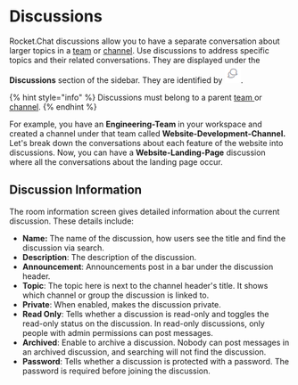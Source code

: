 # Discussions

Rocket.Chat discussions allow you to have a separate conversation about larger topics in a [team](../../../../guides/user-guides/rooms/teams/) or [channel](../channels/). Use discussions to address specific topics and their related conversations. They are displayed under the **Discussions** section of the sidebar. They are identified by  ![](../../../../.gitbook/assets/discussion-icon.png).

{% hint style="info" %}
Discussions must belong to a parent [team ](../../../../guides/user-guides/rooms/teams/)or [channel](../channels/).
{% endhint %}

For example, you have an **Engineering-Team** in your workspace and created a channel under that team called **Website-Development-Channel.** Let's break down the conversations about each feature of the website into discussions. Now, you can have a **Website-Landing-Page** discussion where all the conversations about the landing page occur.

## Discussion Information

The room information screen gives detailed information about the current discussion. These details include:

* **Name:** The name of the discussion, how users see the title and find the discussion via search.
* **Description**: The description of the discussion.
* **Announcement**: Announcements post in a bar under the discussion header.
* **Topic**: The topic here is next to the channel header's title. It shows which channel or group the discussion is linked to.
* **Private**: When enabled, makes the discussion private.
* **Read Only**: Tells whether a discussion is read-only and toggles the read-only status on the discussion. In read-only discussions, only people with admin permissions can post messages.
* **Archived**: Enable to archive a discussion. Nobody can post messages in an archived discussion, and searching will not find the discussion.
* **Password**: Tells whether a discussion is protected with a password. The password is required before joining the discussion.
